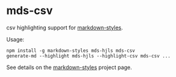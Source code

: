 # mds-csv

csv highlighting support for [markdown-styles](https://github.com/mixu/markdown-styles).

Usage:

    npm install -g markdown-styles mds-hjls mds-csv
    generate-md --highlight mds-hjls --highlight-csv mds-csv ...

See details on the [markdown-styles](https://github.com/mixu/markdown-styles) project page.

